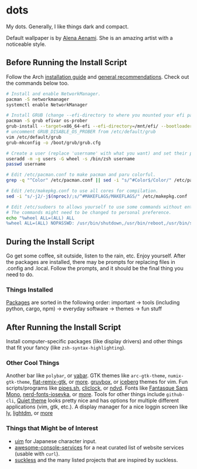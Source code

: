 # dots
 My dots. Generally, I like things dark and compact.

Default wallpaper is by [Alena Aenami](https://www.artstation.com/aenamiart). She is an amazing artist with a noticeable style.

## Before Running the Install Script
Follow the Arch [installation guide](https://wiki.archlinux.org/title/Installation_guide) and [general recommendations](https://wiki.archlinux.org/title/General_recommendations). 
Check out the commands below too.

```sh
# Install and enable NetworkManager.
pacman -S networkmanager
systemctl enable NetworkManager

# Install GRUB (change --efi-directory to where you mounted your efi partition)
pacman -S grub efivar os-prober
grub-install --target=x86_64-efi --efi-directory=/mnt/efi/ --bootloader-id=GRUB
# uncomment GRUB_DISABLE_OS_PROBER from /etc/default/grub
vim /etc/default/grub
grub-mkconfig -o /boot/grub/grub.cfg

# Create a user (replace 'username' with what you want) and set their password.
useradd -m -g users -G wheel -s /bin/zsh username
passwd username

# Edit /etc/pacman.conf to make pacman and paru colorful.
grep -q "^Color" /etc/pacman.conf || sed -i "s/^#Color$/Color/" /etc/pacman.conf

# Edit /etc/makepkg.conf to use all cores for compilation.
sed -i "s/-j2/-j$(nproc)/;s/^#MAKEFLAGS/MAKEFLAGS/" /etc/makepkg.conf

# Edit /etc/sudoers to allows yourself to use some commands without entering a password. 
# The commands might need to be changed to personal preference.
echo "%wheel ALL=(ALL) ALL
%wheel ALL=(ALL) NOPASSWD: /usr/bin/shutdown,/usr/bin/reboot,/usr/bin/systemctl suspend,/usr/bin/wifi-menu,/usr/bin/mount,/usr/bin/umount,/usr/bin/pacman -Syu,/usr/bin/pacman -Syyu,/usr/bin/systemctl restart NetworkManager,/usr/bin/pacman -Syyu --noconfirm,/usr/bin/loadkeys,/usr/bin/paru" >> /etc/sudoers
```

## During the Install Script
Go get some coffee, sit outside, listen to the rain, etc. Enjoy yourself. After the packages are installed, there may be prompts for replacing files in .config and .local. Follow the prompts, and it should be the final thing you need to do.

### Things Installed
[Packages](./pkglist.csv) are sorted in the following order: important → tools (including python, cargo, npm) → everyday software → themes → fun stuff

## After Running the Install Script
Install computer-specific packages (like display drivers) and other things that fit your fancy (like `zsh-syntax-highlighting`). 

### Other Cool Things
Another bar like `polybar`, or [yabar](https://github.com/geommer/yabar).
GTK themes like `arc-gtk-theme`, `numix-gtk-theme`, [flat-remix-gtk](https://github.com/daniruiz/Flat-Remix-GTK), or [more](https://wiki.archlinux.org/title/GTK). 
[gruvbox](https://github.com/morhetz/gruvbox), or [iceberg](https://github.com/cocopon/iceberg.vim) themes for vim. 
Fun scripts/programs like [pipes.sh](https://github.com/pipeseroni/pipes.sh), [cliclock](https://github.com/clyde80/cliclock), or [ndvd](https://github.com/lennypeers/ndvd).
Fonts like [Fantasque Sans Mono](https://github.com/belluzj/fantasque-sans), [nerd-fonts-iosevka](https://github.com/ryanoasis/nerd-fonts/tree/master/patched-fonts/Iosevka), or [more](https://wiki.archlinux.org/title/fonts).
Tools for other things include `github-cli`, 
[Quiet theme](https://github.com/QuietTheme) looks pretty nice and has options for multiple different applications (vim, gtk, etc.).
A display manager for a nice loggin screen like [ly](https://github.com/nullgemm/ly), [lightdm](https://github.com/CanonicalLtd/lightdm/), or [more](https://wiki.archlinux.org/title/Display_manager)

### Things that Might be of Interest
- [uim](https://wiki.archlinux.org/title/Input_Japanese_using_uim) for Japanese character input.
- [awesome-console-services](https://github.com/chubin/awesome-console-services) for a neat curated list of website services (usable with `curl`).
- [suckless](https://suckless.org/) and the many listed projects that are inspired by suckless.
